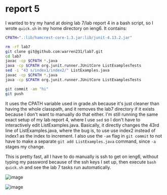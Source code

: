 # report 5
I wanted to try my hand at doing lab 7/lab report 4 in a bash script, so I wrote `quick.sh` in my home directory on ieng6. It contains:

```sh
CPATH=".:lib/hamcrest-core-1.3.jar:lib/junit-4.13.2.jar"

rm -rf lab7
git clone git@github.com:warren231/lab7.git
cd lab7
javac -cp $CPATH *.java
java -cp $CPATH org.junit.runner.JUnitCore ListExamplesTests
sed -i "43 s/index1/index2/" ListExamples.java
javac -cp $CPATH *.java
java -cp $CPATH org.junit.runner.JUnitCore ListExamplesTests

git commit -am "hi"
git push
```

It uses the CPATH variable used in grade.sh because it's just cleaner than having the whole classpath, and it removes the lab7 directory if it exists because I don't want to manually do that either.
I'm still running the same exact setup of my lab report 4, where I use `sed` so I don't have to interactively edit ListExamples.java. Basically, it directly changes the 43rd line of ListExamples.java, where the bug is, to use use index2 instead of index1 as the index to increment. I also use the `-am` flag in `git commit` to not have to make a separate `git add ListExamples.java` command, since `-a` stages my change.

This is pretty fast, all I have to do manually is ssh to get on ieng6, without typing my password because of the ssh keys I set up, then execute `bash quick.sh` and see the lab 7 tasks run automatically.

![image](https://user-images.githubusercontent.com/110417554/224616142-c98edbde-ccbb-4ebd-8741-e6570278c361.png)

![image](https://user-images.githubusercontent.com/110417554/224616160-127977da-c3f0-4deb-8edd-c891609dad54.png)
